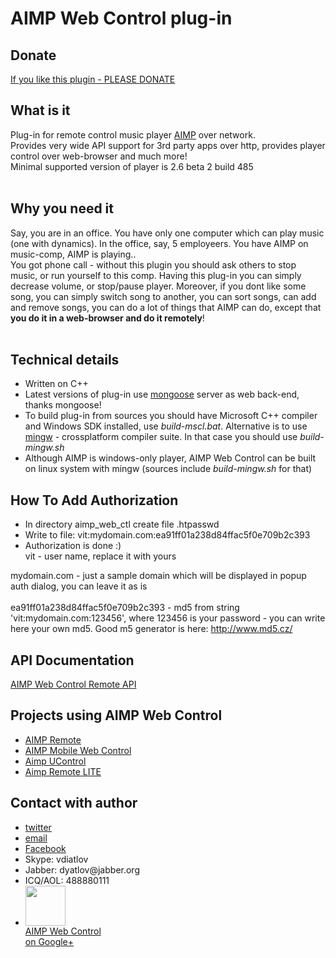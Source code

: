 # AIMP Web Control plug-in #

## Donate ##
[If you like this plugin - PLEASE DONATE](https://www.paypal.com/cgi-bin/webscr?cmd=_donations&business=Z5LPQWABFXRX6&lc=US&item_name=AIMP%20Web%20Control&currency_code=USD&bn=PP%2dDonationsBF%3abtn_donateCC_LG%2egif%3aNonHosted)

## What is it ##
Plug-in for remote control music player [AIMP](http://aimp.ru) over network.<br>
Provides very wide API support for 3rd party apps over http, provides player control over web-browser and much more!<br>
Minimal supported version of player is 2.6 beta 2 build 485<br>
<br>
<h2>Why you need it</h2>
Say, you are in an office. You have only one computer which can play music (one with dynamics). In the office, say, 5 employeers. You have AIMP on music-comp, AIMP is playing..<br>
You got phone call - without this plugin you should ask others to stop music, or run yourself to this comp. Having this plug-in you can simply decrease volume, or stop/pause player. Moreover, if you dont like some song, you can simply switch song to another, you can sort songs, can add and remove songs, you can do a lot of things that AIMP can do, except that <b>you do it in a web-browser and do it remotely</b>!<br>
<br>
<h2>Technical details</h2>
<ul><li>Written on C++<br>
</li><li>Latest versions of plug-in use <a href='http://code.google.com/p/mongoose'>mongoose</a> server as web back-end, thanks mongoose!<br>
</li><li>To build plug-in from sources you should have Microsoft C++ compiler and Windows SDK installed, use <i>build-mscl.bat</i>. Alternative is to use <a href='http://www.mingw.org'>mingw</a> - crossplatform compiler suite. In that case you should use <i>build-mingw.sh</i>
</li><li>Although AIMP is windows-only player, AIMP Web Control can be built on linux system with mingw (sources include <i>build-mingw.sh</i> for that)</li></ul>

<h2>How To Add Authorization</h2>
<ul><li>In directory aimp_web_ctl create file .htpasswd<br>
</li><li>Write to file: vit:mydomain.com:ea91ff01a238d84ffac5f0e709b2c393<br>
</li><li>Authorization is done :)<br>
vit - user name, replace it with yours</li></ul>

mydomain.com - just a sample domain which will be displayed in popup auth dialog, you can leave it as is<br>
<br>
ea91ff01a238d84ffac5f0e709b2c393 - md5 from string 'vit:mydomain.com:123456', where 123456 is your password - you can write here your own md5. Good m5 generator is here: <a href='http://www.md5.cz/'>http://www.md5.cz/</a>

<h2>API Documentation</h2>
<a href='http://code.google.com/p/aimp-web-ctl/downloads/detail?name=AIMPWebControlRemoteAPI.pdf&can=2&q='>AIMP Web Control Remote API</a>

<h2>Projects using AIMP Web Control</h2>
<ul><li><a href='http://milksplash.de/node/10'>AIMP Remote</a>
</li><li><a href='https://github.com/cheeaun/aimp-mobile-web-ctl'>AIMP Mobile Web Control</a>
</li><li><a href='http://4pda.ru/forum/index.php?showtopic=239898'>Aimp UControl</a>
</li><li><a href='https://market.android.com/details?id=banamalon.remote.aimp.lite'>Aimp Remote LITE</a></li></ul>

<h2>Contact with author</h2>
<ul><li><a href='http://twitter.com/#!/xytop'>twitter</a>
</li><li><a href='mailto:md.xytop@gmail.com'>email</a>
</li><li><a href='http://www.facebook.com/profile.php?id=100000497200312'>Facebook</a>
</li><li>Skype: vdiatlov<br>
</li><li>Jabber: dyatlov@jabber.org<br>
</li><li>ICQ/AOL: 488880111<br>
</li><li><a href='https://plus.google.com/111345752845055800926/?prsrc=3'><div><div><img src='https://ssl.gstatic.com/images/icons/gplus-64.png' width='64' height='64'></img></div><div>AIMP Web Control</div><div> on Google+ </div></div></a>